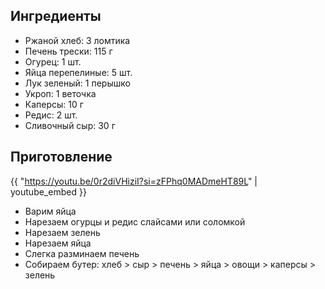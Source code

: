 ## Ингредиенты

- Ржаной хлеб: 3 ломтика
- Печень трески: 115 г
- Огурец: 1 шт.
- Яйца перепелиные: 5 шт.
- Лук зеленый: 1 перышко
- Укроп: 1 веточка
- Каперсы: 10 г
- Редис: 2 шт.
- Сливочный сыр: 30 г

## Приготовление

{{ "https://youtu.be/0r2diVHiziI?si=zFPhq0MADmeHT89L" | youtube_embed }}

- Варим яйца 
- Нарезаем огурцы и редис слайсами или соломкой
- Нарезаем зелень
- Нарезаем яйца 
- Слегка разминаем печень
- Собираем бутер: хлеб > сыр > печень > яйца > овощи > каперсы > зелень 